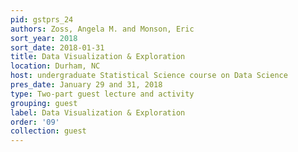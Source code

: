 ```yaml
---
pid: gstprs_24
authors: Zoss, Angela M. and Monson, Eric
sort_year: 2018
sort_date: 2018-01-31
title: Data Visualization & Exploration
location: Durham, NC
host: undergraduate Statistical Science course on Data Science
pres_date: January 29 and 31, 2018
type: Two-part guest lecture and activity
grouping: guest
label: Data Visualization & Exploration
order: '09'
collection: guest
---
```

